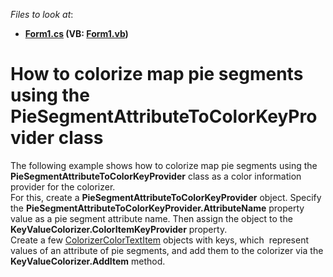 <!-- default file list -->
*Files to look at*:

* **[Form1.cs](./CS/Form1.cs) (VB: [Form1.vb](./VB/Form1.vb))**
<!-- default file list end -->
# How to colorize map pie segments using the PieSegmentAttributeToColorKeyProvider class


The following example shows how to colorize map pie segments using the <strong>PieSegmentAttributeToColorKeyProvider</strong> class as a color information provider for the colorizer.<br />For this, create a <strong>PieSegmentAttributeToColorKeyProvider</strong> object. Specify the <strong>PieSegmentAttributeToColorKeyProvider.AttributeName</strong> property value as a pie segment attribute name. Then assign the object to the <strong>KeyValueColorizer.ColorItemKeyProvider</strong> property. <br />Create a few <a href="https://documentation.devexpress.com/#WindowsForms/clsDevExpressXtraMapColorizerColorTextItemtopic">ColorizerColorTextItem</a> objects with keys, which  represent values of an attribute of pie segments, and add them to the colorizer via the <strong>KeyValueColorizer.AddItem</strong> method.

<br/>


